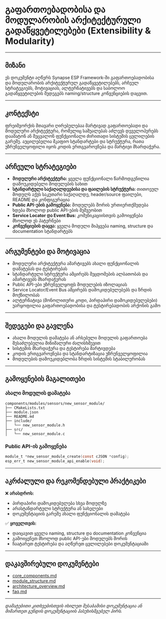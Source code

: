 # გაფართოებადობისა და მოდულარობის არქიტექტურული გადაწყვეტილებები (Extensibility & Modularity)

---

## მიზანი

ეს დოკუმენტი აღწერს Synapse ESP Framework-ში გაფართოებადობისა და მოდულარობის არქიტექტურულ გადაწყვეტილებებს, არჩეულ სტრატეგიებს, მოტივაციას, ალტერნატივებს და საბოლოო გადაწყვეტილების შედეგებს naming/structure კონვენციების დაცვით.

---

## კონტექსტი

ფრეიმვორქის მთავარი ღირებულებაა მარტივად გაფართოებადი და მოდულური არქიტექტურა, რომელიც საშუალებას აძლევს დეველოპერებს დაამატონ ან შეცვალონ ფუნქციონალი ძირითადი სისტემის ცვლილების გარეშე. აუცილებელია მკაფიო სტანდარტები და სტრუქტურა, რათა უზრუნველყოფილი იყოს კოდის ერთგვაროვნება და მარტივი მხარდაჭერა.

---

## არჩეული სტრატეგიები

- **მოდულური არქიტექტურა:** ყველა ფუნქციონალი წარმოდგენილია დამოუკიდებელი მოდულების სახით
- **სტანდარტული საქაღალდეებისა და ფაილების სტრუქტურა:** თითოეულ მოდულს აქვს საკუთარი საქაღალდე, header/source ფაილები, README და კონფიგურაცია
- **Public API-ების გამოყენება:** მოდულებს შორის ურთიერთქმედება ხდება მხოლოდ public API-ების მეშვეობით
- **Service Locator და Event Bus:** კომუნიკაციისთვის გამოიყენება მხოლოდ ეს პატერნები
- **კონვენციების დაცვა:** ყველა მოდული მიჰყვება naming, structure და documentation სტანდარტებს

---

## არგუმენტები და მოტივაცია

- მოდულური არქიტექტურა ამარტივებს ახალი ფუნქციონალის დამატებას და ტესტირებას
- სტანდარტული სტრუქტურა ამცირებს შეცდომების ალბათობას და ამარტივებს მხარდაჭერას
- Public API-ები უზრუნველყოფს მოდულების იზოლაციას
- Service Locator/Event Bus ამცირებს დამოკიდებულებებს და ზრდის მოქნილობას
- ალტერნატივა (მონოლითური კოდი, პირდაპირი დამოკიდებულებები) უარყოფილია გაფართოებადობისა და ტესტირებადობის არქონის გამო

---

## შედეგები და გავლენა

- ახალი მოდულის დამატება ან არსებული მოდულის გაფართოება შესაძლებელია მინიმალური ძალისხმევით
- სისტემის მხარდაჭერა და ტესტირება მარტივდება
- კოდის ერთგვაროვნება და სტანდარტიზაცია უზრუნველყოფილია
- მოდულების დამოუკიდებლობა ზრდის სისტემის სტაბილურობას

---

## გამოყენების მაგალითები

### ახალი მოდულის დამატება
```
components/modules/sensors/new_sensor_module/
├── CMakeLists.txt
├── module.json
├── README.md
├── include/
│   └── new_sensor_module.h
├── src/
│   └── new_sensor_module.c
```

### Public API-ის გამოყენება
```c
module_t *new_sensor_module_create(const cJSON *config);
esp_err_t new_sensor_module_api_enable(void);
```

---

## აკრძალული და რეკომენდებული პრაქტიკები

❌ **არასდროს:**
- პირდაპირი დამოკიდებულება სხვა მოდულზე
- არასტანდარტული სტრუქტურა ან სახელები
- დოკუმენტაციის გარეშე ახალი ფუნქციონალის დამატება

✅ **ყოველთვის:**
- დაიცავით ყველა naming, structure და documentation კონვენცია
- გამოიყენეთ მხოლოდ public API-ები მოდულებს შორის
- ჩაატარეთ ტესტირება და აღწერეთ ცვლილებები დოკუმენტაციაში

---

## დაკავშირებული დოკუმენტები

- [core_components.md](core_components.md)
- [module_structure.md](../convention/module_structure.md)
- [architecture_overview.md](architecture_overview.md)
- [faq.md](../structure/faq.md)

---

_დამატებითი კითხვებისთვის იხილეთ შესაბამისი დოკუმენტაცია ან მიმართეთ გუნდის დოკუმენტაციის პასუხისმგებელ პირს._

